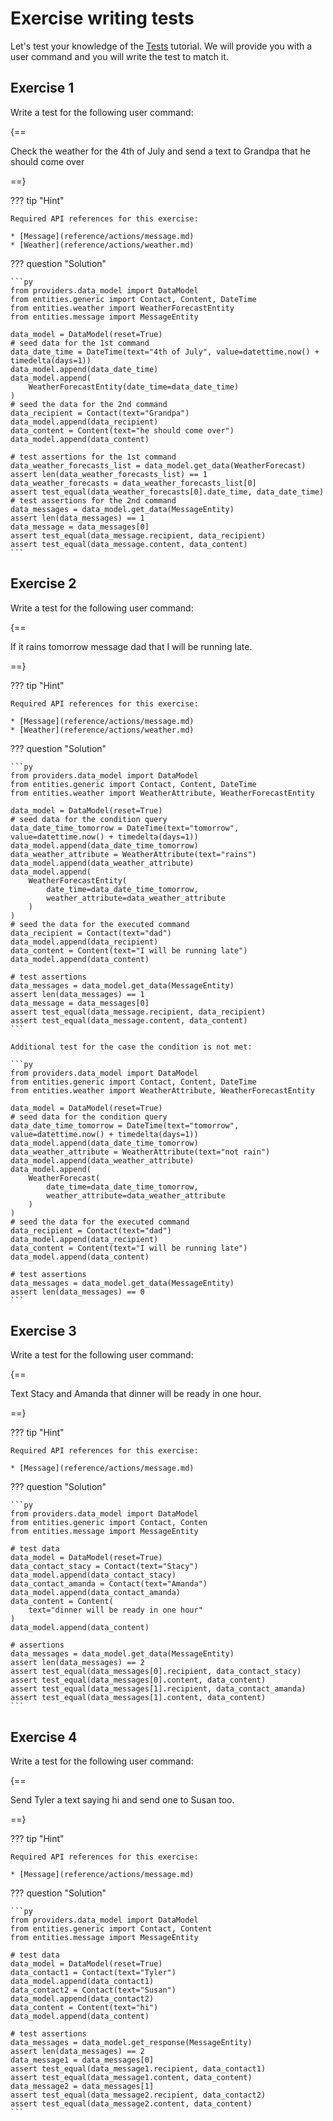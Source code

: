 # Exercise writing tests

Let's test your knowledge of the [Tests](tests.md) tutorial. We will provide you with a user command and you will write the test to match it.

## Exercise 1

Write a test for the following user command:

{==

Check the weather for the 4th of July and send a text to Grandpa that he should come over

==}

??? tip "Hint"

    Required API references for this exercise:

    * [Message](reference/actions/message.md)
    * [Weather](reference/actions/weather.md)

??? question "Solution"

    ```py
    from providers.data_model import DataModel
    from entities.generic import Contact, Content, DateTime
    from entities.weather import WeatherForecastEntity
    from entities.message import MessageEntity

    data_model = DataModel(reset=True)
    # seed data for the 1st command
    data_date_time = DateTime(text="4th of July", value=datettime.now() + timedelta(days=1))
    data_model.append(data_date_time)
    data_model.append(
        WeatherForecastEntity(date_time=data_date_time)
    )
    # seed the data for the 2nd command
    data_recipient = Contact(text="Grandpa")
    data_model.append(data_recipient)
    data_content = Content(text="he should come over")
    data_model.append(data_content)

    # test assertions for the 1st command
    data_weather_forecasts_list = data_model.get_data(WeatherForecast)
    assert len(data_weather_forecasts_list) == 1
    data_weather_forecasts = data_weather_forecasts_list[0]
    assert test_equal(data_weather_forecasts[0].date_time, data_date_time)
    # test assertions for the 2nd command
    data_messages = data_model.get_data(MessageEntity)
    assert len(data_messages) == 1
    data_message = data_messages[0]
    assert test_equal(data_message.recipient, data_recipient)
    assert test_equal(data_message.content, data_content)
    ```

## Exercise 2

Write a test for the following user command:

{==

If it rains tomorrow message dad that I will be running late.

==}

??? tip "Hint"

    Required API references for this exercise:

    * [Message](reference/actions/message.md)
    * [Weather](reference/actions/weather.md)

??? question "Solution"

    ```py
    from providers.data_model import DataModel
    from entities.generic import Contact, Content, DateTime
    from entities.weather import WeatherAttribute, WeatherForecastEntity

    data_model = DataModel(reset=True)
    # seed data for the condition query
    data_date_time_tomorrow = DateTime(text="tomorrow", value=datettime.now() + timedelta(days=1))
    data_model.append(data_date_time_tomorrow)
    data_weather_attribute = WeatherAttribute(text="rains")
    data_model.append(data_weather_attribute)
    data_model.append(
        WeatherForecastEntity(
            date_time=data_date_time_tomorrow,
            weather_attribute=data_weather_attribute
        )
    )
    # seed the data for the executed command
    data_recipient = Contact(text="dad")
    data_model.append(data_recipient)
    data_content = Content(text="I will be running late")
    data_model.append(data_content)

    # test assertions
    data_messages = data_model.get_data(MessageEntity)
    assert len(data_messages) == 1
    data_message = data_messages[0]
    assert test_equal(data_message.recipient, data_recipient)
    assert test_equal(data_message.content, data_content)
    ```

    Additional test for the case the condition is not met:

    ```py
    from providers.data_model import DataModel
    from entities.generic import Contact, Content, DateTime
    from entities.weather import WeatherAttribute, WeatherForecastEntity

    data_model = DataModel(reset=True)
    # seed data for the condition query
    data_date_time_tomorrow = DateTime(text="tomorrow", value=datettime.now() + timedelta(days=1))
    data_model.append(data_date_time_tomorrow)
    data_weather_attribute = WeatherAttribute(text="not rain")
    data_model.append(data_weather_attribute)
    data_model.append(
        WeatherForecast(
            date_time=data_date_time_tomorrow,
            weather_attribute=data_weather_attribute
        )
    )
    # seed the data for the executed command
    data_recipient = Contact(text="dad")
    data_model.append(data_recipient)
    data_content = Content(text="I will be running late")
    data_model.append(data_content)

    # test assertions
    data_messages = data_model.get_data(MessageEntity)
    assert len(data_messages) == 0
    ```

## Exercise 3

Write a test for the following user command:

{==

Text Stacy and Amanda that dinner will be ready in one hour.

==}

??? tip "Hint"

    Required API references for this exercise:

    * [Message](reference/actions/message.md)

??? question "Solution"

    ```py
    from providers.data_model import DataModel
    from entities.generic import Contact, Conten
    from entities.message import MessageEntity

    # test data
    data_model = DataModel(reset=True)
    data_contact_stacy = Contact(text="Stacy")
    data_model.append(data_contact_stacy)
    data_contact_amanda = Contact(text="Amanda")
    data_model.append(data_contact_amanda)
    data_content = Content(
        text="dinner will be ready in one hour"
    )
    data_model.append(data_content)

    # assertions
    data_messages = data_model.get_data(MessageEntity)
    assert len(data_messages) == 2
    assert test_equal(data_messages[0].recipient, data_contact_stacy)
    assert test_equal(data_messages[0].content, data_content)
    assert test_equal(data_messages[1].recipient, data_contact_amanda)
    assert test_equal(data_messages[1].content, data_content)
    ```

## Exercise 4

Write a test for the following user command:

{==

Send Tyler a text saying hi and send one to Susan too.

==}

??? tip "Hint"

    Required API references for this exercise:

    * [Message](reference/actions/message.md)

??? question "Solution"

    ```py
    from providers.data_model import DataModel
    from entities.generic import Contact, Content
    from entities.message import MessageEntity

    # test data
    data_model = DataModel(reset=True)
    data_contact1 = Contact(text="Tyler")
    data_model.append(data_contact1)
    data_contact2 = Contact(text="Susan")
    data_model.append(data_contact2)
    data_content = Content(text="hi")
    data_model.append(data_content)

    # test assertions
    data_messages = data_model.get_response(MessageEntity)
    assert len(data_messages) == 2
    data_message1 = data_messages[0]
    assert test_equal(data_message1.recipient, data_contact1)
    assert test_equal(data_message1.content, data_content)
    data_message2 = data_messages[1]
    assert test_equal(data_message2.recipient, data_contact2)
    assert test_equal(data_message2.content, data_content)
    ```

